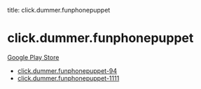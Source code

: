 title: click.dummer.funphonepuppet
# click.dummer.funphonepuppet


[Google Play Store](https://play.google.com/store/apps/details?id=click.dummer.funphonepuppet)


* [click.dummer.funphonepuppet-94](./click.dummer.funphonepuppet-94/)
* [click.dummer.funphonepuppet-1111](./click.dummer.funphonepuppet-1111/)